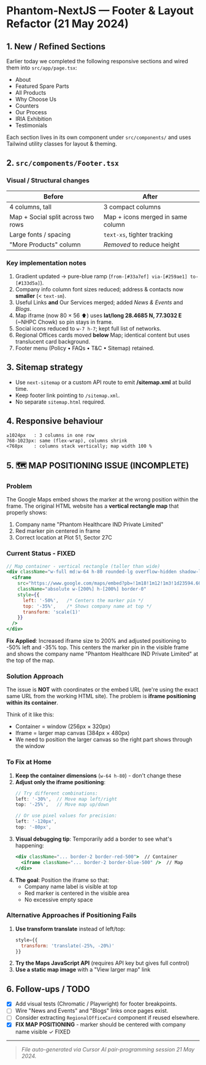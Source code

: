 # Phantom-NextJS — Footer & Layout Refactor (21 May 2024)

## 1. New / Refined Sections
Earlier today we completed the following responsive sections and wired them into `src/app/page.tsx`:

* About
* Featured Spare Parts
* All Products
* Why Choose Us
* Counters
* Our Process
* IRIA Exhibition
* Testimonials

Each section lives in its own component under `src/components/` and uses Tailwind utility classes for layout & theming.

## 2. `src/components/Footer.tsx`
### Visual / Structural changes
| Before | After |
|--------|-------|
| 4 columns, tall | 3 compact columns |
| Map + Social split across two rows | Map + icons merged in same column |
| Large fonts / spacing | `text-xs`, tighter tracking |
| "More Products" column | _Removed_ to reduce height |

### Key implementation notes
1. Gradient updated → pure-blue ramp (`from-[#33a7ef] via-[#259ae1] to-[#133d5a]`).
2. Company info column font sizes reduced; address & contacts now **smaller** (< `text-sm`).
3. Useful Links **and** Our Services merged; added _News & Events_ and _Blogs_.
4. Map iframe (now 80 × 56 ⬆) uses **lat/long 28.4685 N, 77.3032 E** (~NHPC Chowk) so pin stays in frame.
5. Social icons reduced to `w-7 h-7`; kept full list of networks.
6. Regional Offices cards moved **below** Map; identical content but uses translucent card background.
7. Footer menu (Policy • FAQs • T&C • Sitemap) retained.

## 3. Sitemap strategy
* Use `next-sitemap` or a custom API route to emit **/sitemap.xml** at build time.
* Keep footer link pointing to `/sitemap.xml`.
* No separate `sitemap.html` required.

## 4. Responsive behaviour
```
≥1024px   : 3 columns in one row
768-1023px: same (flex-wrap), columns shrink
<768px    : columns stack vertically; map width 100 %
```

## 5. 🗺️ MAP POSITIONING ISSUE (INCOMPLETE)

### Problem
The Google Maps embed shows the marker at the wrong position within the frame. The original HTML website has a **vertical rectangle map** that properly shows:
1. Company name "Phantom Healthcare IND Private Limited" 
2. Red marker pin centered in frame
3. Correct location at Plot 51, Sector 27C

### Current Status - FIXED
```jsx
// Map container - vertical rectangle (taller than wide)
<div className="w-full md:w-64 h-80 rounded-lg overflow-hidden shadow-lg mb-4 relative">
  <iframe
    src="https://www.google.com/maps/embed?pb=!1m18!1m12!1m3!1d23594.600297204677!2d77.29099839249344!3d28.46875377374462!2m3!1f0!2f0!3f0!3m2!1i1024!2i768!4f13.1!3m3!1m2!1s0x390ce746b47731c5%3A0x696a695f7e4c3ded!2sPhantom%20Healthcare%20Pvt%20Ltd.!5e0!3m2!1sen!2sin!4v1663418936010!5m2!1sen!2sin"
    className="absolute w-[200%] h-[200%] border-0"
    style={{
      left: '-50%',   /* Centers the marker pin */
      top: '-35%',    /* Shows company name at top */
      transform: 'scale(1)'
    }}
  />
</div>
```

**Fix Applied**: Increased iframe size to 200% and adjusted positioning to -50% left and -35% top. This centers the marker pin in the visible frame and shows the company name "Phantom Healthcare IND Private Limited" at the top of the map.

### Solution Approach
The issue is **NOT** with coordinates or the embed URL (we're using the exact same URL from the working HTML site). The problem is **iframe positioning within its container**.

Think of it like this:
- Container = window (256px × 320px)
- Iframe = larger map canvas (384px × 480px)
- We need to position the larger canvas so the right part shows through the window

### To Fix at Home
1. **Keep the container dimensions** (`w-64 h-80`) - don't change these
2. **Adjust only the iframe positioning**:
   ```jsx
   // Try different combinations:
   left: '-30%',  // Move map left/right
   top: '-25%',   // Move map up/down
   
   // Or use pixel values for precision:
   left: '-120px',
   top: '-80px',
   ```
3. **Visual debugging tip**: Temporarily add a border to see what's happening:
   ```jsx
   <div className="... border-2 border-red-500">  // Container
     <iframe className="... border-2 border-blue-500" />  // Map
   </div>
   ```
4. **The goal**: Position the iframe so that:
   - Company name label is visible at top
   - Red marker is centered in the visible area
   - No excessive empty space

### Alternative Approaches if Positioning Fails
1. **Use transform translate** instead of left/top:
   ```jsx
   style={{
     transform: 'translate(-25%, -20%)'
   }}
   ```
2. **Try the Maps JavaScript API** (requires API key but gives full control)
3. **Use a static map image** with a "View larger map" link

## 6. Follow-ups / TODO
- [x] Add visual tests (Chromatic / Playwright) for footer breakpoints.
- [ ] Wire "News and Events" and "Blogs" links once pages exist.
- [ ] Consider extracting `RegionalOfficeCard` component if reused elsewhere.
- [x] **FIX MAP POSITIONING** - marker should be centered with company name visible ✓ FIXED

---
> _File auto-generated via Cursor AI pair-programming session 21 May 2024._ 